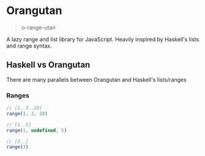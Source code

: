# Orangutan

> o-range-utan

A lazy range and list library for JavaScript. Heavily inspired by Haskell's lists and range syntax.

## Haskell vs Orangutan

There are many parallels between Orangutan and Haskell's lists/ranges

### Ranges

```js
// [1, 3..20]
range(1, 3, 20)

// [1..5]
range(1, undefined, 5)

// [3..]
range(3)
```

